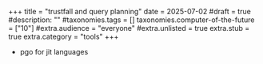 +++
title = "trustfall and query planning"
date = 2025-07-02
#draft = true
#description: ""
#taxonomies.tags = []
taxonomies.computer-of-the-future = ["10"]
#extra.audience = "everyone"
#extra.unlisted = true
extra.stub = true
extra.category = "tools"
+++

- pgo for jit languages
